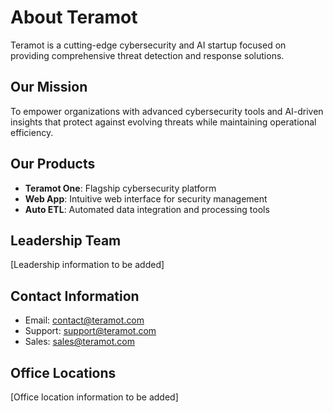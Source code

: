 # About Teramot

Teramot is a cutting-edge cybersecurity and AI startup focused on providing comprehensive threat detection and response solutions.

## Our Mission

To empower organizations with advanced cybersecurity tools and AI-driven insights that protect against evolving threats while maintaining operational efficiency.

## Our Products

- **Teramot One**: Flagship cybersecurity platform
- **Web App**: Intuitive web interface for security management
- **Auto ETL**: Automated data integration and processing tools

## Leadership Team

[Leadership information to be added]

## Contact Information

- Email: contact@teramot.com
- Support: support@teramot.com
- Sales: sales@teramot.com

## Office Locations

[Office location information to be added]